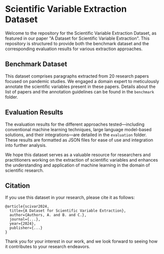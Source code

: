# Scientific Variable Extraction Dataset

Welcome to the repository for the Scientific Variable Extraction Dataset, as featured in our paper "A Dataset for Scientific Variable Extraction". This repository is structured to provide both the benchmark dataset and the corresponding evaluation results for various extraction approaches.

## Benchmark Dataset

This dataset comprises paragraphs extracted from 20 research papers focused on pandemic studies. We engaged a domain expert to meticulously annotate the scientific variables present in these papers. Details about the list of papers and the annotation guidelines can be found in the `benchmark` folder.

## Evaluation Results

The evaluation results for the different approaches tested—including conventional machine learning techniques, large language model-based solutions, and their integrations—are detailed in the `evaluation` folder. These results are formatted as JSON files for ease of use and integration into further analysis.

We hope this dataset serves as a valuable resource for researchers and practitioners working on the extraction of scientific variables and enhances the understanding and application of machine learning in the domain of scientific research.

## Citation

If you use this dataset in your research, please cite it as follows:

```
@article{scivar2024,
  title={A Dataset for Scientific Variable Extraction},
  author={Authors, A. and B. and C.},
  journal={...},
  year={2024},
  publisher={...}
}
```

Thank you for your interest in our work, and we look forward to seeing how it contributes to your research endeavors.